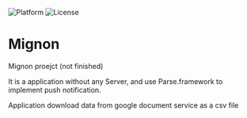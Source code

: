 ![Platform](https://img.shields.io/badge/platform-iOS-green.svg)
![License](https://img.shields.io/badge/License-None-orange.svg)

Mignon
======

Mignon proejct (not finished)


It is a application without any Server, and use Parse.framework to implement push notification.

Application download data from google document service as a csv file
